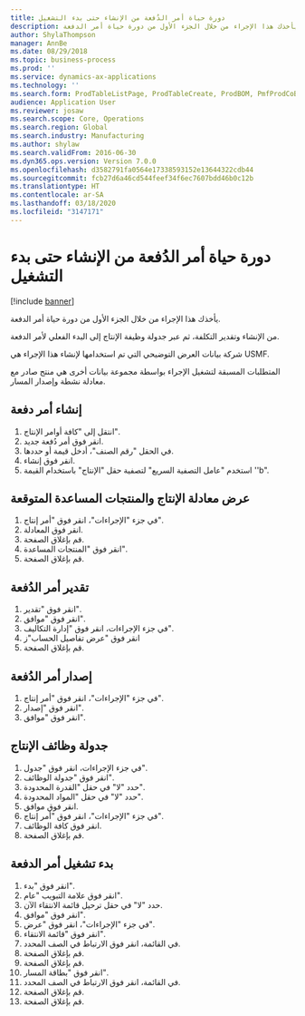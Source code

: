 ```yaml
---
title: دورة حياة أمر الدُفعة من الإنشاء حتى بدء التشغيل
description: يأخذك هذا الإجراء من خلال الجزء الأول من دورة حياة أمر الدفعة.
author: ShylaThompson
manager: AnnBe
ms.date: 08/29/2018
ms.topic: business-process
ms.prod: ''
ms.service: dynamics-ax-applications
ms.technology: ''
ms.search.form: ProdTableListPage, ProdTableCreate, ProdBOM, PmfProdCoBy, ProdParmCostEstimation, ProdCalcTrans, ProdParmRelease, ProdSchedule, ProdRouteJob, ProdParmStartUp, ProdJournalTransBOM, ProdJournalTransRoute
audience: Application User
ms.reviewer: josaw
ms.search.scope: Core, Operations
ms.search.region: Global
ms.search.industry: Manufacturing
ms.author: shylaw
ms.search.validFrom: 2016-06-30
ms.dyn365.ops.version: Version 7.0.0
ms.openlocfilehash: d3582791fa0564e17338593152e13644322cdb44
ms.sourcegitcommit: fcb27d6a46cd544feef34f6ec7607bdd46b0c12b
ms.translationtype: HT
ms.contentlocale: ar-SA
ms.lasthandoff: 03/18/2020
ms.locfileid: "3147171"
---
```

# <a name="batch-order-lifecycle-from-create-to-start"></a>دورة حياة أمر الدُفعة من الإنشاء حتى بدء التشغيل

[!include [banner](../../includes/banner.md)]

يأخذك هذا الإجراء من خلال الجزء الأول من دورة حياة أمر الدفعة.

من الإنشاء وتقدير التكلفة، ثم عبر جدولة وظيفة الإنتاج إلى البدء الفعلي لأمر الدفعة.



شركة بيانات العرض التوضيحي التي تم استخدامها لإنشاء هذا الإجراء هي USMF. 



المتطلبات المسبقة لتشغيل الإجراء بواسطة مجموعة بيانات أخرى هي منتج صادر مع معادلة نشطة وإصدار المسار.


## <a name="create-a-batch-order"></a>إنشاء أمر دفعة
1. انتقل إلى "كافة أوامر الإنتاج".
2. انقر فوق أمر دُفعة جديد.
3. في الحقل "رقم الصنف"، أدخل قيمة أو حددها.
4. انقر فوق إنشاء.
5. استخدم "عامل التصفية السريع" لتصفية حقل "الإنتاج" باستخدام القيمة ''b".

## <a name="view-production-formula-and-expected-co-products"></a>عرض معادلة الإنتاج والمنتجات المساعدة المتوقعة
1. في جزء "الإجراءات"، انقر فوق "أمر إنتاج".
2. انقر فوق المعادلة.
3. قم بإغلاق الصفحة.
4. انقر فوق "‏‫المنتجات المساعدة‬".
5. قم بإغلاق الصفحة.

## <a name="estimate-the-batch-order"></a>تقدير أمر الدُفعة
1. انقر فوق "تقدير".
2. انقر فوق "موافق".
3. في جزء الإجراءات، انقر فوق "إدارة التكاليف‬".
4. انقر فوق "عرض تفاصيل الحساب"ز
5. قم بإغلاق الصفحة.

## <a name="release-the-batch-order"></a>إصدار أمر الدُفعة
1. في جزء "الإجراءات"، انقر فوق "أمر إنتاج".
2. انقر فوق "إصدار".
3. انقر فوق "موافق".

## <a name="schedule-production-jobs"></a>جدولة وظائف الإنتاج
1. في جزء الإجراءات، انقر فوق "جدول".
2. انقر فوق "جدولة الوظائف".
3. حدد "لا" في حقل "القدرة المحدودة‬".
4. حدد "لا" في حقل "المواد المحدودة‬".
5. انقر فوق موافق.
6. في جزء "الإجراءات"، انقر فوق "أمر إنتاج".
7. انقر فوق كافة الوظائف.
8. قم بإغلاق الصفحة.

## <a name="start-the-batch-order"></a>بدء تشغيل أمر الدفعة
1. انقر فوق "بدء".
2. انقر فوق علامة التبويب "عام".
3. حدد "لا" في حقل ترحيل قائمة الانتقاء الآن.
4. انقر فوق "موافق".
5. في جزء "الإجراءات"، انقر فوق "عرض".
6. انقر فوق "قائمة الانتقاء".
7. في القائمة، انقر فوق الارتباط في الصف المحدد.
8. قم بإغلاق الصفحة.
9. قم بإغلاق الصفحة.
10. انقر فوق "بطاقة المسار".
11. في القائمة، انقر فوق الارتباط في الصف المحدد.
12. قم بإغلاق الصفحة.
13. قم بإغلاق الصفحة.

